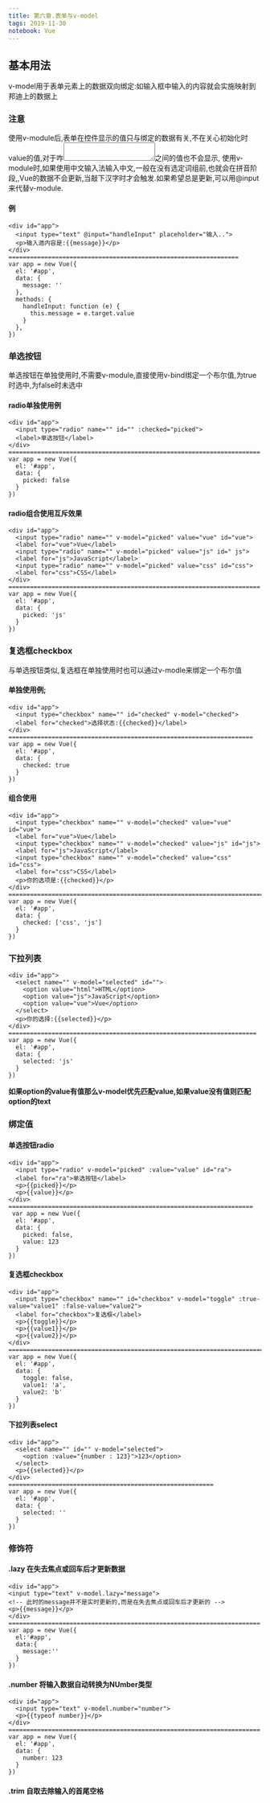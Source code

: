 ```yaml
---
title: 第六章.表单与v-model
tags: 2019-11-30
notebook: Vue
---
```


## 基本用法

v-model用于表单元素上的数据双向绑定:如输入框中输入的内容就会实施映射到邦迪上的数据上

### 注意

  使用v-module后,表单在控件显示的值只与绑定的数据有关,不在关心初始化时value的值,对于咋<textarea></textarea>之间的值也不会显示,
  使用v-module时,如果使用中文输入法输入中文,一般在没有选定词组前,也就会在拼音阶段,,Vue的数据不会更新,当敲下汉字时才会触发.如果希望总是更新,可以用@input来代替v-module.

#### 例

    <div id="app">
      <input type="text" @input="handleInput" placeholder="输入..">
      <p>输入逇内容是:{{message}}</p>
    </div>
    ================================================================
    var app = new Vue({
      el: '#app',
      data: {
        message: ''
      },
      methods: {
        handleInput: function (e) {
          this.message = e.target.value
        }
      },
    })

### 单选按钮
  单选按钮在单独使用时,不需要v-module,直接使用v-bind绑定一个布尔值,为true时选中,为false时未选中
#### radio单独使用例

    <div id="app">
      <input type="radio" name="" id="" :checked="picked">
      <label>单选按钮</label>
    </div>
    ======================================================================
    var app = new Vue({
      el: '#app',
      data: {
        picked: false
      }
    })

#### radio组合使用互斥效果
    <div id="app">
      <input type="radio" name="" v-model="picked" value="vue" id="vue">
      <label for="vue">Vue</label>
      <input type="radio" name="" v-model="picked" value="js" id=" js">
      <label for="js">JavaScript</label>
      <input type="radio" name="" v-model="picked" value="css" id="css">
      <label for="css">CSS</label>
    </div>
    ======================================================================
    var app = new Vue({
      el: '#app',
      data: {
        picked: 'js'
      }
    })

### 复选框checkbox
  与单选按钮类似,复选框在单独使用时也可以通过v-modle来绑定一个布尔值

#### 单独使用例;

    <div id="app">
      <input type="checkbox" name="" id="checked" v-model="checked">
      <label for="checked">选择状态:{{checked}}</label>
    </div>
    ====================================================================
    var app = new Vue({
      el: '#app',
      data: {
        checked: true
      }
    })
#### 组合使用

    <div id="app">
      <input type="checkbox" name="" v-model="checked" value="vue" id="vue">
      <label for="vue">Vue</label>
      <input type="checkbox" name="" v-model="checked" value="js" id="js">
      <label for="js">JavaScript</label>
      <input type="checkbox" name="" v-model="checked" value="css" id="css">
      <label for="css">CSS</label>
      <p>你的选项是:{{checked}}</p>
    </div>
    ========================================================================
    var app = new Vue({
      el: '#app',
      data: {
        checked: ['css', 'js']
      }
    })

### 下拉列表

    <div id="app">
      <select name="" v-model="selected" id="">
        <option value="html">HTML</option>
        <option value="js">JavaScript</option>
        <option value="vue">Vue</option>
      </select>
      <p>你的选择:{{selected}}</p>
    </div>
    =====================================================================
    var app = new Vue({
      el: '#app',
      data: {
        selected: 'js'
      }
    })
**如果option的value有值那么v-model优先匹配value,如果value没有值则匹配option的text**

### 绑定值

#### 单选按钮radio

    <div id="app">
      <input type="radio" v-model="picked" :value="value" id="ra">
      <label for="ra">单选按钮</label>
      <p>{{picked}}</p>
      <p>{{value}}</p>
    </div>
    ====================================================================
     var app = new Vue({
      el: '#app',
      data: {
        picked: false,
        value: 123
      }
    })

#### 复选框checkbox

    <div id="app">
      <input type="checkbox" name="" id="checkbox" v-model="toggle" :true-value="value1" :false-value="value2">
      <label for="checkbox">复选框</label>
      <p>{{toggle}}</p>
      <p>{{value1}}</p>
      <p>{{value2}}</p>
    </div>
    ============================================================================================================
    var app = new Vue({
      el: '#app',
      data: {
        toggle: false,
        value1: 'a',
        value2: 'b'
      }
    })

#### 下拉列表select

    <div id="app">
      <select name="" id="" v-model="selected">
        <option :value="{number : 123}">123</option>
      </select>
      <p>{{selected}}</p>
    </div>
    =========================================================
    var app = new Vue({
      el: '#app',
      data: {
        selected: ''
      }
    })

### 修饰符

#### .lazy 在失去焦点或回车后才更新数据

    <div id="app">
    <input type="text" v-model.lazy="message">
    <!-- 此时的message并不是实时更新的,而是在失去焦点或回车后才更新的 -->
    <p>{{message}}</p>
    </div>
    ======================================================================
    var app = new Vue({
      el:'#app',
      data:{
        message:''
      }
    })

#### .number 将输入数据自动转换为NUmber类型

    <div id="app">
      <input type="text" v-model.number="number">
      <p>{{typeof number}}</p>
    </div>
    ======================================================================
    var app = new Vue({
      el: '#app',
      data: {
        number: 123
      }
    })

#### .trim 自取去除输入的首尾空格
  



